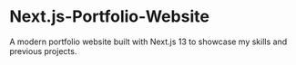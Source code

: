 # Next.js-Portfolio-Website
A modern portfolio website built with Next.js 13 to showcase my skills and previous projects.
